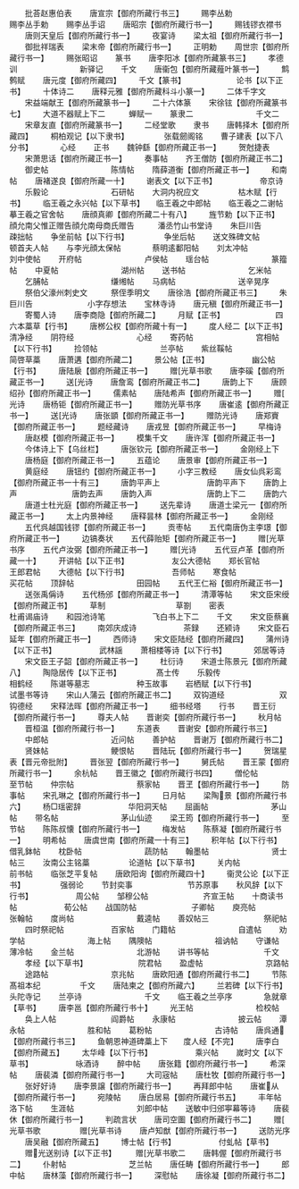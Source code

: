 <!-- { "loadSidebar": true } -->
　　批荅赵惠伯表
　　唐宣宗【御府所藏行书三】
　　赐李丛勅　　　　　　　赐李丛手勅
　　赐李丛手诏
　　唐昭宗【御府所藏行书一】
　　赐钱镠衣襟书
　　唐则天皇后【御府所藏行书一】
　　夜宴诗
　　梁太祖【御府所藏行书一】
　　御批祥瑞表
　　梁末帝【御府所藏行书一】
　　正明勅
　　周世宗【御府所藏行书一】
　　赐张昭诏
　　篆书
　　唐李阳冰【御府所藏篆书三】
　　孝德训　　　　　　　　新驿记
　　千文
　　唐衞包【御府所藏薤叶篆书一】
　　鹪鹩赋
　　唐元度【御府所藏四】
　　千文【篆书】　　　　　　　论书【以下正书】
　　十体诗二
　　唐释元雅【御府所藏科斗小篆一】
　　二体千字文
　　宋益端献王【御府所藏篆书一】
　　二十六体篆
　　宋徐铉【御府所藏篆书七】
　　大道不器赋上下二　　　蝉赋一
　　篆隶二　　　　　　　　千文二
　　宋章友直【御府所藏篆书一】
　　二经堂歌
　　隶书
　　唐韩择木【御府所藏四】
　　桐柏观记【以下隶书】　　　　　张载劒阁铭
　　曹子建表【以下八分书】　　　　心经
　　正书
　　魏钟繇【御府所藏正书一】
　　贺尅捷表
　　宋萧思话【御府所藏正书一】
　　奏事帖
　　齐王僧防【御府所藏正书二】
　　御史帖　　　　　　　　陈情帖
　　隋薛道衡【御府所藏正书一】
　　和南帖
　　唐褚遂良【御府所藏一十】
　　谢表文【以下正书】　　　　　　帝京诗
　　乐毅论　　　　　　　　石研帖
　　大洞内祝应文　　　　　枯木赋【行书】
　　临王羲之永兴帖【以下草书】　　临王羲之中郎帖
　　临王羲之二谢帖　　　　摹王羲之官舍帖
　　唐顔真卿【御府所藏二十有八】
　　旌节勅【以下正书】　　　　　　顔允南父惟正赠告顔允南母商氏赠告　　　潘丞竹山书堂诗
　　朱巨川告　　　　　　　疎拙帖
　　争坐前帖【以下行书】　　　　　争坐后帖
　　送文殊碑文帖　　　　　顿首夫人帖
　　与李光顔太保帖　　　　蔡明逺鄱阳帖
　　刘太冲帖　　　　　　　刘中使帖
　　开府帖　　　　　　　　卢侯帖
　　瑶台帖　　　　　　　　篆籀帖
　　中夏帖　　　　　　　　湖州帖
　　送书帖　　　　　　　　乞米帖
　　乞脯帖　　　　　　　　缣缃帖
　　马病帖　　　　　　　　送辛晃序
　　祭伯父濠州刺史文　　　祭侄季明文
　　唐徐浩【御府所藏正书三】
　　朱巨川告　　　　　　　小字存想法
　　宝林寺诗
　　唐元稹【御府所藏正书一】
　　寄蜀人诗
　　唐李商隐【御府所藏二】
　　月赋【正书】　　　　　　　四六本藁草【行书】
　　唐桞公权【御府所藏十有一】
　　度人经二【以下正书】　　　　　清净经
　　阴符经　　　　　　　　心经
　　寄药帖　　　　　　　　宫相帖【以下行书】
　　捡领帖　　　　　　　　兰亭帖
　　紫丝鞵帖　　　　　　　简啓草藁
　　唐萧遘【御府所藏二】
　　景公帖【正书】　　　　　　幽公帖【行书】
　　唐陆扆【御府所藏正书一】
　　赠光草书歌
　　唐李磎【御府所藏正书一】
　　送光诗
　　唐詹鸾【御府所藏正书二】
　　唐韵上下
　　唐顾绍孙【御府所藏正书一】
　　儒素帖
　　唐陆希声【御府所藏正书一】
　　赠光诗
　　唐杨钜【御府所藏正书一】
　　赠防光草书序
　　唐崔逺【御府所藏正书一】
　　送光诗
　　唐张顗【御府所藏正书一】
　　赠防光诗
　　唐郑賨【御府所藏正书一】
　　题经藏诗
　　唐戎昱【御府所藏正书一】
　　早梅诗
　　唐赵模【御府所藏正书一】
　　模集千文
　　唐许浑【御府所藏正书一】
　　今体诗上下【乌丝栏】
　　唐张钦元【御府所藏正书一】
　　金刚经上下
　　唐杨庭【御府所藏正书一】
　　五蕴论
　　唐景审【御府所藏正书一】
　　黄庭经
　　唐钮约【御府所藏正书一】
　　小字三教经
　　唐女仙呉彩鸾【御府所藏正书一十有三】
　　唐韵平声上　　　　　　唐韵平声下
　　唐韵上声　　　　　　　唐韵去声
　　唐韵入声　　　　　　　唐韵上下二
　　唐韵六
　　唐道士杜光庭【御府所藏正书一】
　　送先辈诗
　　唐道士梁元一【御府所藏正书一】
　　太上内景神经
　　唐释昙林【御府所藏正书一】
　　金刚经
　　五代呉越国钱镠【御府所藏正书一】
　　贡枣帖
　　五代南唐伪主李璟【御府所藏正书一】
　　边镐奏状
　　五代薛贻矩【御府所藏正书一】
　　赠光草书序
　　五代卢汝弼【御府所藏正书一】
　　赠光诗
　　五代豆卢革【御府所藏一十】
　　开讲帖【以下正书】　　　　　　友公大德帖
　　郑长官帖　　　　　　　王郎君帖
　　大德帖【以下行书】　　　　　　吾师帖
　　寒食帖　　　　　　　　买花帖
　　顶辞帖　　　　　　　　田园帖
　　五代王仁裕【御府所藏正书一】
　　送张禹偁诗
　　五代杨邠【御府所藏正书一】
　　清潭等帖
　　宋文臣宋绶【御府所藏正书】
　　草制　　　　　　　　　草劄
　　密表　　　　　　　　　杜甫谒庙诗
　　和园池诗笔　　　　　　飞白书上下二
　　千文
　　宋文臣蔡襄【御府所藏正书三】
　　南郊庆成诗　　　　　　茶録
　　还颍诗
　　宋文臣石延年【御府所藏正书一】
　　西师诗
　　宋文臣陆经【御府所藏四】
　　蒲州诗【以下正书】　　　　　　武林謡
　　萧相楼等诗【以下行书】　　　　郊居等诗
　　宋文臣王子韶【御府所藏正书一】
　　杜衍诗
　　宋道士陈景元【御府所藏八】
　　陶隐居传【以下正书】　　　　　髙士传
　　乐毅传　　　　　　　　相鹤经
　　陈谌等墓志　　　　　　种玉故事
　　岩栖赋【以下行书】　　　　　　试墨书等诗
　　宋山人蒲云【御府所藏正书二】
　　双钩道经　　　　　　　双钩德经
　　宋释法晖【御府所藏正书一】
　　细书经塔
　　行书
　　晋王衍【御府所藏行书一】
　　尊夫人帖
　　晋谢奕【御府所藏行书一】
　　秋月帖
　　晋桓温【御府所藏行书一】
　　东道表
　　晋谢安【御府所藏行书三】
　　中郎帖　　　　　　　　近问帖
　　善护帖
　　晋谢万【御府所藏行书二】
　　贤妹帖　　　　　　　　鲠恨帖
　　晋陆玩【御府所藏行书一】
　　贺瑞星表【晋元帝批附】
　　晋张翌【御府所藏行书一】
　　舅氏帖
　　晋王蒙【御府所藏行书一】
　　余杭帖
　　晋王徽之【御府所藏行书四】
　　僧伦帖　　　　　　　　至节帖
　　仲宗帖　　　　　　　　蔡家帖
　　晋王【御府所藏行书一】
　　防事帖
　　宋孔琳之【御府所藏行书一】
　　日月帖
　　梁陶景【御府所藏行书六】
　　杨□瑶密辞　　　　　　华阳洞天帖
　　屈画帖　　　　　　　　茅山帖
　　带名帖　　　　　　　　茅山仙迹
　　梁王筠【御府所藏行书一】
　　至节帖
　　陈陈叔懐【御府所藏行书一】
　　梅发帖
　　陈蔡凝【御府所藏行书一】
　　明希帖
　　唐虞世南【御府所藏一十有三】
　　积年帖【以下行书】　　　　　　借乳鉢帖
　　枕卧帖　　　　　　　　蔬防帖
　　翰墨帖　　　　　　　　贤士帖三
　　汝南公主铭藁　　　　　论道帖【以下草书】
　　关内帖　　　　　　　　前书帖
　　临张芝平复帖
　　唐欧阳询【御府所藏四十】
　　衞灵公论【以下正书】　　　　　强弱论
　　节封奕事　　　　　　　节苏原事
　　秋风辞【以下行书】　　　　　　周公帖
　　邹穆公帖　　　　　　　齐宣王帖
　　十商读书帖　　　　　　荀公帖
　　战国防帖　　　　　　　子卿帖
　　庾亮帖　　　　　　　　张翰帖
　　度尚帖　　　　　　　　戴逵帖
　　善奴帖三　　　　　　　祭祀帖
　　四时祭祀帖　　　　　　百家帖
　　门籍帖　　　　　　　　自遣帖
　　劝学帖　　　　　　　　海上帖
　　隅隩帖　　　　　　　　祖讷帖
　　守谦帖　　　　　　　　薄冷帖
　　金兰帖　　　　　　　　北游帖
　　讲书等帖　　　　　　　千文
　　孝经【以下草书】　　　　　　　院君帖
　　盈虚帖　　　　　　　　京路帖
　　途路帖　　　　　　　　京兆帖
　　唐欧阳通【御府所藏行书二】
　　节陈髙祖本纪　　　　　千文
　　唐陆柬之【御府所藏六】
　　兰若碑【以下行书】　　　　　　头陀寺记
　　兰亭诗　　　　　　　　千文
　　临王羲之兰亭序　　　　急就章【草书】
　　唐李邕【御府所藏行书十】
　　光王帖　　　　　　　　检校帖
　　奂上人帖　　　　　　　阎爵帖
　　永康帖　　　　　　　　披云帖
　　潭永帖　　　　　　　　胜和帖
　　葛粉帖　　　　　　　　古诗帖
　　唐呉通【御府所藏行书三】
　　鱼朝恩神道碑藁上下　　度人经【不完】
　　唐李白【御府所藏五】
　　太华峰【以下行书】　　　　　　乘兴帖
　　嵗时文【以下草书】　　　　　　咏酒诗
　　醉中帖
　　唐张籍【御府所藏行书一】
　　希深帖
　　唐裴潾【御府所藏行书一】
　　大司宼帖
　　唐杜牧【御府所藏行书一】
　　张好好诗
　　唐李景譲【御府所藏行书一】
　　再拜郎中帖
　　唐崔从【御府所藏行书一】
　　宛陵帖
　　唐白居易【御府所藏行书五】
　　丰年帖　　　　　　　　洛下帖
　　生涯帖　　　　　　　　刘郎中帖
　　送敏中归邠寕幕等诗
　　唐裴休【御府所藏行书一】
　　判疏言状
　　唐司空圗【御府所藏行书二】
　　赠光草书歌　　　　　赠光草书诗
　　唐卢知猷【御府所藏行书一】
　　送防光序
　　唐吴融【御府所藏五】
　　博士帖【行书】　　　　　　付虬帖【草书】
　　赠光送别诗【以下正书】　　　赠光草书歌二
　　唐韩偓【御府所藏行书二】
　　仆射帖　　　　　　　　芝兰帖
　　唐任畴【御府所藏行书一】
　　郎中帖
　　唐林藻【御府所藏行书一】
　　深慰帖
　　唐徐凝【御府所藏行书二】
